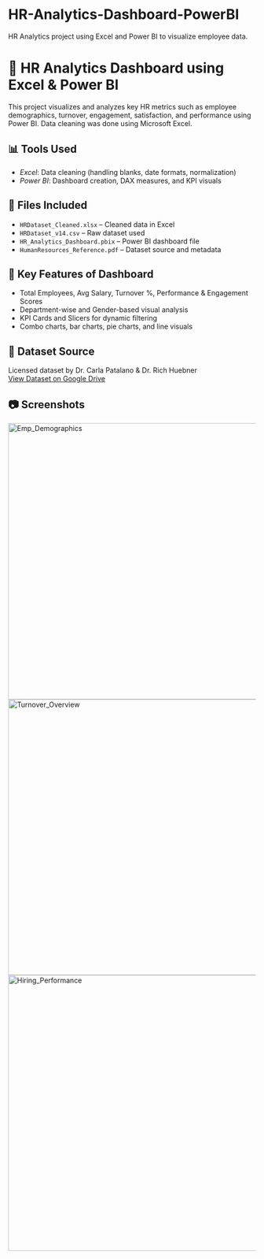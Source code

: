 # HR-Analytics-Dashboard-PowerBI
HR Analytics project using Excel and Power BI to visualize employee data.
# 💼 HR Analytics Dashboard using Excel & Power BI

This project visualizes and analyzes key HR metrics such as employee demographics, turnover, engagement, satisfaction, and performance using Power BI. Data cleaning was done using Microsoft Excel.

## 📊 Tools Used
- *Excel*: Data cleaning (handling blanks, date formats, normalization)
- *Power BI*: Dashboard creation, DAX measures, and KPI visuals

## 📁 Files Included
- `HRDataset_Cleaned.xlsx` – Cleaned data in Excel
- `HRDataset_v14.csv` – Raw dataset used
- `HR_Analytics_Dashboard.pbix` – Power BI dashboard file
- `HumanResources_Reference.pdf` – Dataset source and metadata

## 📌 Key Features of Dashboard
- Total Employees, Avg Salary, Turnover %, Performance & Engagement Scores
- Department-wise and Gender-based visual analysis
- KPI Cards and Slicers for dynamic filtering
- Combo charts, bar charts, pie charts, and line visuals

## 🔗 Dataset Source
Licensed dataset by Dr. Carla Patalano & Dr. Rich Huebner  
[View Dataset on Google Drive](https://drive.google.com/file/d/1jBaXtUHZftaCa-JPLF1g6PU2-CKR2dEl/view)

## 📷 Screenshots
<img width="998" height="561" alt="Emp_Demographics" src="https://github.com/user-attachments/assets/99a0d224-a5f7-450f-b564-ec34a72052c9" />

<img width="991" height="560" alt="Turnover_Overview" src="https://github.com/user-attachments/assets/8c4f5e3d-e961-4292-9f72-55829e8e6cef" />

<img width="991" height="560" alt="Hiring_Performance" src="https://github.com/user-attachments/assets/e170bedc-3f36-44eb-bc0a-44dc97ba04a3" />


